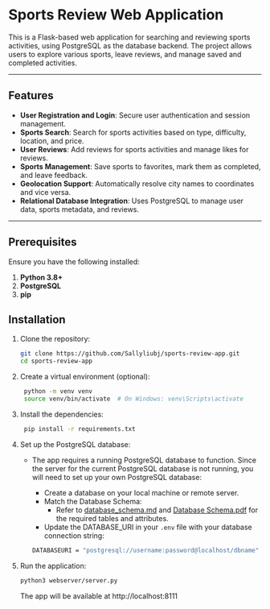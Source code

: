 # Sports Review Web Application

This is a Flask-based web application for searching and reviewing sports activities, using PostgreSQL as the database backend. The project allows users to explore various sports, leave reviews, and manage saved and completed activities.

---

## Features

- **User Registration and Login**: Secure user authentication and session management.
- **Sports Search**: Search for sports activities based on type, difficulty, location, and price.
- **User Reviews**: Add reviews for sports activities and manage likes for reviews.
- **Sports Management**: Save sports to favorites, mark them as completed, and leave feedback.
- **Geolocation Support**: Automatically resolve city names to coordinates and vice versa.
- **Relational Database Integration**: Uses PostgreSQL to manage user data, sports metadata, and reviews.

---

## Prerequisites

Ensure you have the following installed:

1. **Python 3.8+**
2. **PostgreSQL**
3. **pip** 

## Installation

1. Clone the repository:

    ```bash
    git clone https://github.com/Sallyliubj/sports-review-app.git
    cd sports-review-app

2. Create a virtual environment (optional):

   ```bash
    python -m venv venv
    source venv/bin/activate  # On Windows: venv\Scripts\activate

4. Install the dependencies:

   ```bash
    pip install -r requirements.txt

6. Set up the PostgreSQL database:

    - The app requires a running PostgreSQL database to function. Since the server for the current PostgreSQL database is not running, you will need to set up your own PostgreSQL database:
        -  Create a database on your local machine or remote server.
        -  Match the Database Schema:
            -  Refer to [database_schema.md](database_schema.md) and [Database Schema.pdf](<Database Schema.pdf>) for the required tables and attributes.
        -  Update the DATABASE_URI in your `.env` file with your database connection string:

        ```bash
        DATABASEURI = "postgresql://username:password@localhost/dbname"

7. Run the application:

    ```bash
    python3 webserver/server.py
    ```
    
    The app will be available at http://localhost:8111
